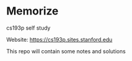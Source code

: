 # Memorize
cs193p self study

Website:
https://cs193p.sites.stanford.edu

This repo will contain some notes and solutions
